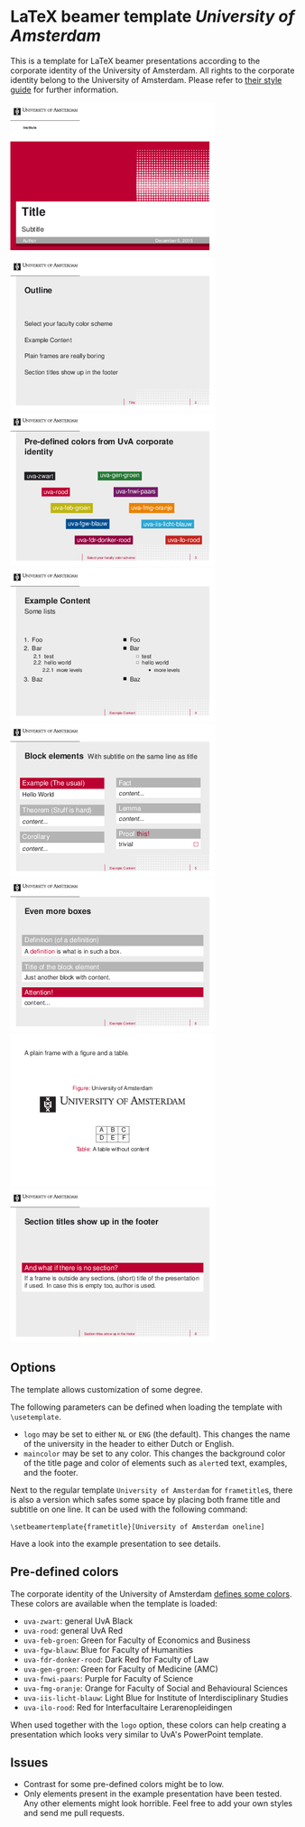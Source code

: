 LaTeX beamer template *University of Amsterdam*
===============================================

This is a template for LaTeX beamer presentations according to the corporate
identity of the University of Amsterdam. All rights to the corporate identity
belong to the University of Amsterdam. Please refer to
[their style guide](https://extranet.uva.nl/en/a-z/content/corporate-communication/corporate-communication.html)
for further information.

![Title page of LaTeX beamer template for University of Amsterdam](example-images/0_universityofamsterdam_latex_beamer_title.png)
![Outline in a LaTeX beamer template for University of Amsterdam](example-images/1_universityofamsterdam_latex_beamer_outline.png)
![Pre-defined colors in LaTeX beamer template for University of Amsterdam](example-images/2_universityofamsterdam_latex_beamer_colors.png)
![Lists in a LaTeX beamer template for University of Amsterdam](example-images/3_universityofamsterdam_latex_beamer_lists.png)
![Block elements in a LaTeX beamer template for University of Amsterdam](example-images/4_universityofamsterdam_latex_beamer_blocks.png)
![More block elements in a LaTeX beamer template for University of Amsterdam](example-images/5_universityofamsterdam_latex_beamer_blocks.png)
![A plain frame in a LaTeX beamer template for University of Amsterdam](example-images/6_universityofamsterdam_latex_beamer_plain.png)
![A frame in a LaTeX beamer template for University of Amsterdam](example-images/7_universityofamsterdam_latex_beamer_sections.png)

Options
-------

The template allows customization of some degree.

The following parameters can be defined when loading the template with `\usetemplate`.

 * `logo` may be set to either `NL` or `ENG` (the default).
    This changes the name of the university in the header to either Dutch
    or English.
 * `maincolor` may be set to any color.
    This changes the background color of the title page and color of
    elements such as `alert`ed text, examples, and the footer.

Next to the regular template `University of Amsterdam` for `frametitle`s,
there is also a version which safes some space by placing both frame title
and subtitle on one line. It can be used with the following command:

```
\setbeamertemplate{frametitle}[University of Amsterdam oneline]
```

Have a look into the example presentation to see details.

Pre-defined colors
------------------

The corporate identity of the University of Amsterdam
[defines some colors](https://extranet.uva.nl/en/a-z/content/corporate-communication/corporate-identity-elements/colour/colour-kopie.html).
These colors are available when the template is loaded:

 * `uva-zwart`: general UvA Black
 * `uva-rood`: general UvA Red
 * `uva-feb-groen`: Green for Faculty of Economics and Business
 * `uva-fgw-blauw`: Blue for Faculty of Humanities
 * `uva-fdr-donker-rood`: Dark Red for Faculty of Law
 * `uva-gen-groen`: Green for Faculty of Medicine (AMC)
 * `uva-fnwi-paars`: Purple for Faculty of Science
 * `uva-fmg-oranje`: Orange for Faculty of Social and Behavioural Sciences
 * `uva-iis-licht-blauw`: Light Blue for Institute of Interdisciplinary Studies
 * `uva-ilo-rood`: Red for Interfacultaire Lerarenopleidingen

When used together with the `logo` option, these colors can help creating
a presentation which looks very similar to UvA's PowerPoint template.

Issues
------

 * Contrast for some pre-defined colors might be to low.
 * Only elements present in the example presentation have been tested.
   Any other elements might look horrible.
   Feel free to add your own styles and send me pull requests.


